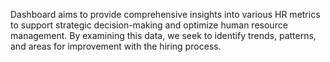 
Dashboard aims to provide comprehensive insights into various HR metrics to support strategic decision-making and optimize human resource management.
By examining this data, we seek to identify trends, patterns, and areas for improvement 
with the hiring process.
